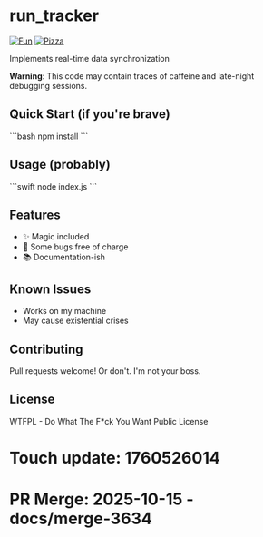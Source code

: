 # run_tracker

[![Fun](https://img.shields.io/badge/mood-awesome-pink.svg)]()
[![Pizza](https://img.shields.io/badge/pizza-approved-success.svg)]()

Implements real-time data synchronization

**Warning**: This code may contain traces of caffeine and late-night debugging sessions.

## Quick Start (if you're brave)

\`\`\`bash
npm install
\`\`\`

## Usage (probably)

\`\`\`swift
node index.js
\`\`\`

## Features

- ✨ Magic included
- 🐛 Some bugs free of charge
- 📚 Documentation-ish

## Known Issues

- Works on my machine
- May cause existential crises

## Contributing

Pull requests welcome! Or don't. I'm not your boss.

## License

WTFPL - Do What The F*ck You Want Public License

# Touch update: 1760526014

# PR Merge: 2025-10-15 - docs/merge-3634
